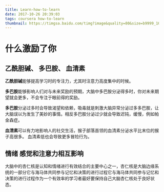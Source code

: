 ```yaml
---
title: Learn-how-to-learn
date: 2017-10-26 20:39:03
tags: coursera how-to-learn
thumbnail: https://timgsa.baidu.com/timg?image&quality=80&size=b9999_10000&sec=1509031931956&di=60e96caa0edf426ef2d71c42e1127720&imgtype=0&src=http%3A%2F%2Fstorepic.oppomobile.com%2FuploadFiles%2FPImages%2F201512%2F19%2F138fc76fc1ce4f03a5b45f1657d67b3a.png
---
```


# 什么激励了你

## 乙酰胆碱、 多巴胺、 血清素
**乙酰胆碱**能够提高学习时的专注力，尤其时注意力高度集中的时候。

**多巴胺**能够影响人们对与未来奖励的预期，大脑中多巴胺分泌得多时，你对未来期望就会更多，不会专注于眼前得的奖励。

**多巴胺**分泌过多时会导致渴望和依赖，吸毒就是刺激大脑异常分泌过多多巴胺，让大脑误以为发生了美妙的事情。相反多巴胺分泌过少就会导致迟钝，缓慢，例如帕金森症。

**血清素**可以有力地影响人的社交生活，猴子部落首领的血清素分泌水平比末位的猴子高很多。
血清素低也会导致更多冒险行为。

## 情绪 感觉和注意力相互影响
    
大脑中的杏仁核是认知和情绪进行有效结合的主要中心之一，杏仁核是大脑边缘系统的一部分它与海马体共同参与记忆和决策的进行过程它与海马体共同参与记忆和决策的进行过程作为一个有效率的学习者最好要保持自己大脑杏仁核处于良好状态。